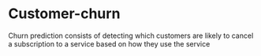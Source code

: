 # Customer-churn
Churn prediction consists of detecting which customers are likely to cancel a subscription to a service based on how they use the service
